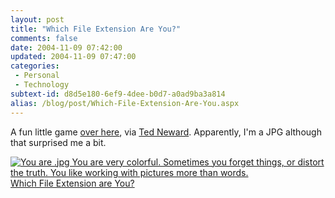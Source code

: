 ```yaml
---
layout: post
title: "Which File Extension Are You?"
comments: false
date: 2004-11-09 07:42:00
updated: 2004-11-09 07:47:00
categories:
 - Personal
 - Technology
subtext-id: d8d5e180-6ef9-4dee-b0d7-a0ad9ba3a814
alias: /blog/post/Which-File-Extension-Are-You.aspx
---
```



A fun little game [over here](http://www.bbspot.com/News/2004/10/extension_quiz.php), via [Ted Neward](http://www.neward.net/ted/weblog/index.jsp?date=20041103#1099551156323). Apparently, I'm a JPG although that surprised me a bit.

[![You are .jpg You are very colorful.  Sometimes you forget things, or distort the truth.  You like working with pictures more than words.](http://www.bbspot.com/Images/News_Features/2004/10/file_extensions/jpg.jpg)  
Which File Extension are You?](http://www.bbspot.com/News/2004/10/extension_quiz.php)
